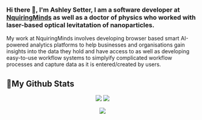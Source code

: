 ### Hi there 👋, I'm Ashley Setter, I am a software developer at [NquiringMinds](https://nquiringminds.com/) as well as a doctor of physics who worked with laser-based optical levitatation of nanoparticles.

My work at NquiringMinds involves developing browser based smart AI-powered analytics platforms to help businesses and organisations gain insights into the data they hold and have access to as well as developing easy-to-use workflow systems to simplyify complicated workflow processes and capture data as it is entered/created by users.

## :pushpin:My Github Stats
<p align=center><img src="https://github-readme-stats.vercel.app/api?username=AshleySetter&count_private=true&show_icons=true&theme=tokyonight"/> <img src="https://github-readme-stats.vercel.app/api/top-langs/?username=AshleySetter&count_private=true&layout=compact&theme=tokyonight"/></p>
<p align=center><img src="https://github-readme-streak-stats.herokuapp.com/?user=AshleySetter&theme=tokyonight"></p>
